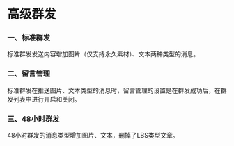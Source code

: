 # 高级群发

### 一、标准群发

标准群发发送内容增加图片（仅支持永久素材）、文本两种类型的消息。

### 二、留言管理

标准群发在推送图片、文本类型的消息时，留言管理的设置是在群发成功后，在群发列表中进行开启和关闭。

### 三、48小时群发

48小时群发的消息类型增加图片、文本，删掉了LBS类型文章。

